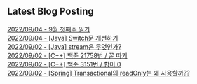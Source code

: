 
## Latest Blog Posting

[2022/09/04 - 9월 첫째주 일기](http://blog.naver.com/ds4ouj/222866847452) <br/>
[2022/09/04 - [Java] Switch문 개선하기](http://blog.naver.com/ds4ouj/222866524770) <br/>
[2022/09/02 - [Java] stream은 무엇인가?](http://blog.naver.com/ds4ouj/222865083596) <br/>
[2022/09/02 - [C++] 백준 21758번 / 꿀 따기](http://blog.naver.com/ds4ouj/222864959479) <br/>
[2022/09/02 - [C++] 백준 3151번 / 합이 0](http://blog.naver.com/ds4ouj/222864953642) <br/>
[2022/09/02 - [Spring] Transactional의 readOnly는 왜 사용할까??](http://blog.naver.com/ds4ouj/222864807461) <br/>
